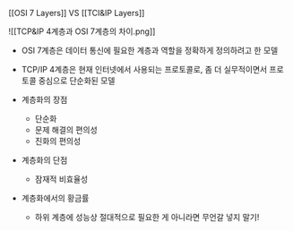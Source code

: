 [[OSI 7 Layers]] VS [[TCI&IP Layers]]

![[TCP&IP 4계층과 OSI 7계층의 차이.png]]


- OSI 7계층은 데이터 통신에 필요한 계층과 역할을 정확하게 정의하려고 한 모델

- TCP/IP 4계층은 현재 인터넷에서 사용되는 프로토콜로, 좀 더 실무적이면서 프로토콜 중심으로 단순화된 모델

- 계층화의 장점
	- 단순화
	- 문제 해결의 편의성
	- 진화의 편의성
- 계층화의 단점
	- 잠재적 비효율성
- 계층화에서의 황금률
	- 하위 계층에 성능상 절대적으로 필요한 게 아니라면 무언갈 넣지 말기!
